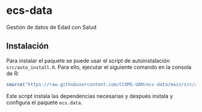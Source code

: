 # ecs-data

Gestión de datos de Edad con Salud

## Instalación

Para instalar el paquete se puede usar el script de autoinstalación
`src/auto_install.R`.
Para ello, ejecutar el siguiente comando en la consola de R:

```R
source("https://raw.githubusercontent.com/CCOMS-UAM/ecs-data/main/src/auto_install.R")
```

Este script instala las dependencias necesarias y después instala y
configura el paquete `ecs.data`.
